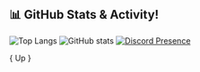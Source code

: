 ## 📊 GitHub Stats & Activity!

![Top Langs](https://github-readme-stats.vercel.app/api/top-langs/?username=tandstik&layout=compact&theme=radical)
![GitHub stats](https://github-readme-stats.vercel.app/api?username=tandstik&show_icons=true&theme=radical)
[![Discord Presence](https://lanyard.cnrad.dev/api/1029397778771738625)](https://discord.com/users/1029397778771738625)

{ Up }
